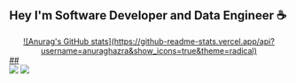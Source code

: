 ## Hey I'm Software Developer and Data Engineer ☕
<div align="center">
  <a href="https://github.com/Liaelis">
  ![Anurag's GitHub stats](https://github-readme-stats.vercel.app/api?username=anuraghazra&show_icons=true&theme=radical)
</div> 
  ##
<div> 
   <a href="https://www.linkedin.com/in/elis-regina-scherer-a7589674" target="_blank"><img src="https://img.shields.io/badge/-LinkedIn-%230077B5?style=for-the-badge&logo=linkedin&logoColor=white" target="_blank"></a> 
  <a href = "mailto:er.elisscherer@gmail.com"><img src="https://img.shields.io/badge/-Gmail-%23333?style=for-the-badge&logo=gmail&logoColor=white" target="_blank"></a>

 

 
</div>


